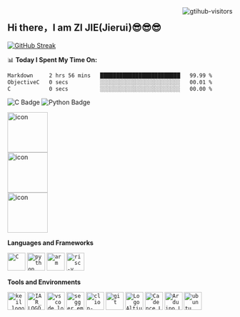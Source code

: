 <img align="right" src="https://komarev.com/ghpvc/?username=Jierui778&label=Visitors&color=red&style=flat&logo=github" alt="gtihub-visitors" />
</a>


## Hi there，I am ZI JIE(Jierui)😎😎😎

[![GitHub Streak](https://streak-stats.demolab.com/?user=Jierui778)](https://git.io/streak-stats)
<!--GitHub 连续打卡-->





<!--
**JIERUI778/JIERUI778** is a ✨ _special_ ✨ repository because its `README.md` (this file) appears on your GitHub profile.

Here are some ideas to get you started:

- 🔭 I’m currently working on ...
- 🌱 I’m currently learning ...
- 👯 I’m looking to collaborate on ...
- 🤔 I’m looking for help with ...
- 💬 Ask me about ...
- 📫 How to reach me: ...
- 😄 Pronouns: ...
- ⚡ Fun fact: ...
-->
<!--
<div align="center"> <img height="137px" src="https://github-readme-stats.vercel.app/api?username=Jierui778&hide_title=true&hide_border=true&show_icons=trueline_height=21&text_color=000&icon_color=000&bg_color=0,ea6161,ffc64d,fffc4d,52fa5a&theme=graywhite" /> </div>



<div align="center"> <img src="https://github-readme-stats.vercel.app/api/top-langs/?username=Jierui778&hide_title=true&hide_border=true&layout=compact&langs_count=6&text_color=000&icon_color=fff&bg_color=0,52fa5a,4dfcff,c64dff&theme=graywhite" /> </div>

![Metrics](https://metrics.lecoq.io/Jierui778?template=classic&base=header%2C%20activity%2C%20community%2C%20repositories%2C%20metadata&base.indepth=false&base.hireable=false&base.skip=false&config.timezone=Asia%2FShanghai)

[![Typing SVG](https://readme-typing-svg.demolab.com?font=1111&size=30&pause=1000&color=4766F7&center=%E5%81%87&vCenter=%E5%81%87&repeat=%E7%9C%9F&width=435&lines=Jierui%E6%8D%8F%E4%BA%86%E6%8D%8F%E4%BD%A0%E7%9A%84%E8%86%98)](https://git.io/typing-svg)
-->
<!--
<img src="https://cdn.jsdelivr.net/gh/Jierui778/Jierui778/gif/TomJierui.gif" /><br>
-->
<!--
<div align="center"><a href="https://blog.csdn.net/zhongzijie2004"><img src="https://img.shields.io/badge/CSDN-论坛-c32136" /></a>&emsp;</div>
-->
<!--
<div align="center" >
```mermaid
mindmap
  root((Jierui))
    混吃技能
      单片机开发
      图像处理
      PCB设计
      FPGA（想学）
    外面溜达溜达
      广州
      佛山
      南京
    无聊翻的
      编码
      电路基础
      电子学
      C primer plus
      模拟CMOS集成电路设计
```
-->
<!--关系图-->

📊 **Today I Spent My Time On:**
<!--START_SECTION:waka-->
```txt
Markdown     2 hrs 56 mins   █████████████████████████   99.99 %
ObjectiveC   0 secs          ░░░░░░░░░░░░░░░░░░░░░░░░░   00.01 %
C            0 secs          ░░░░░░░░░░░░░░░░░░░░░░░░░   00.00 %
```
<!--END_SECTION:waka-->
<!--wakatime显示-->

![C Badge](https://img.shields.io/badge/C-A8B9CC?logo=c&logoColor=fff&style=flat)<!--C语言图标-->
![Python Badge](https://img.shields.io/badge/Python-3776AB?logo=python&logoColor=fff&style=flat)<!--python图标-->


<div style="display: flex; align-items: flex-start;"><img src="https://techstack-generator.vercel.app/python-icon.svg" alt="icon" width="90" height="90" /></div>
<div style="display: flex; align-items: flex-start;"><img src="https://techstack-generator.vercel.app/github-icon.svg" alt="icon" width="90" height="90" /></div>
<div style="display: flex; align-items: flex-start;"><img src="https://techstack-generator.vercel.app/raspberrypi-icon.svg" alt="icon" width="90" height="90" /></div>


**Languages and Frameworks**
<!--语言和框架显示-->
<code><img height="40" src="https://cdn.jsdelivr.net/gh/Jierui778/Jierui778/photo/c.png" alt="C" title="C"></code>
<code><img height="40" src="https://cdn.jsdelivr.net/gh/Jierui778/Jierui778/photo/python.png" alt="python" title="python"></code>
<code><img height="40" src="https://cdn.jsdelivr.net/gh/Jierui778/Jierui778/photo/arm.jpg" alt="arm" title="arm"></code>
<code><img height="40" src="https://cdn.jsdelivr.net/gh/Jierui778/Jierui778/photo/risc-v.png" alt="risc-v" title="risc-v"></code>

**Tools and Environments**
<!--工具和环境显示-->
<code><img height="40" src="https://cdn.jsdelivr.net/gh/Jierui778/Jierui778/photo/keil_logo.png" alt="keil_logo" title="keil_logo"></code>
<code><img height="40" src="https://cdn.jsdelivr.net/gh/Jierui778/Jierui778/photo/IAR_LOGO_PNG.png" alt="IAR_LOGO_PNG" title="IAR_LOGO_PNG"></code>
<code><img height="40" src="https://cdn.jsdelivr.net/gh/Jierui778/Jierui778/photo/vscode_logo.png" alt="vscode_logo" title="vscode_logo"></code>
<code><img height="40" src="https://cdn.jsdelivr.net/gh/Jierui778/Jierui778/photo/segger_embedded_studio.jpg" alt="segger_embedded_studio" title="segger_embedded_studio"></code>
<code><img height="40" src="https://cdn.jsdelivr.net/gh/Jierui778/Jierui778/photo/clion-logo.png" alt="clion-logo" title="clion-logo"></code>
<code><img height="40" src="https://cdn.jsdelivr.net/gh/Jierui778/Jierui778/photo/git.jpg" alt="git" title="git"></code>
<code><img height="40" src="https://cdn.jsdelivr.net/gh/Jierui778/Jierui778/photo/Logo Altium Designer.png" alt="Logo Altium Designer" title="Logo Altium Designer"></code>
<code><img height="40" src="https://cdn.jsdelivr.net/gh/Jierui778/Jierui778/photo/Cadence_Logo.jpg" alt="Cadence_Logo" title="Cadence_Logo"></code>
<code><img height="40" src="https://cdn.jsdelivr.net/gh/Jierui778/Jierui778/photo/Arduino_Logo.png" alt="Arduino_Logo" title="Arduino_Logo"></code>
<code><img height="40" src="https://cdn.jsdelivr.net/gh/Jierui778/Jierui778/photo/ubuntu.jpg" alt="ubuntu" title="ubuntu"></code>






















